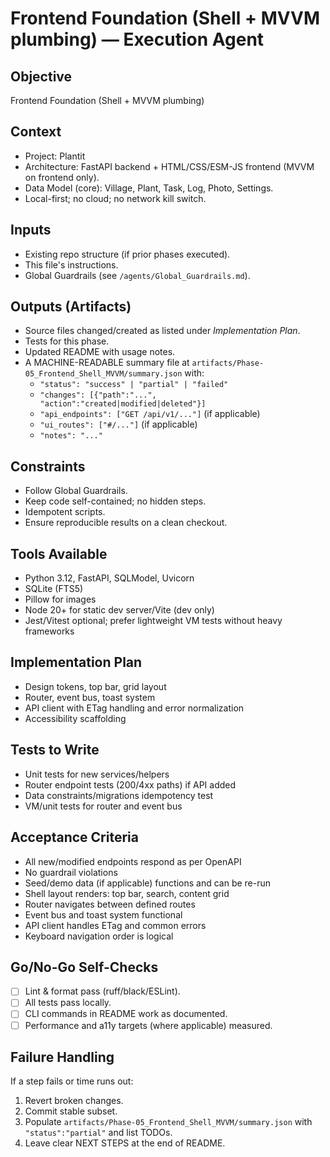 # Frontend Foundation (Shell + MVVM plumbing) — Execution Agent

## Objective
Frontend Foundation (Shell + MVVM plumbing)

## Context
- Project: Plantit
- Architecture: FastAPI backend + HTML/CSS/ESM-JS frontend (MVVM on frontend only).
- Data Model (core): Village, Plant, Task, Log, Photo, Settings.
- Local-first; no cloud; no network kill switch.

## Inputs
- Existing repo structure (if prior phases executed).
- This file's instructions.
- Global Guardrails (see `/agents/Global_Guardrails.md`).

## Outputs (Artifacts)
- Source files changed/created as listed under _Implementation Plan_.
- Tests for this phase.
- Updated README with usage notes.
- A MACHINE-READABLE summary file at `artifacts/Phase-05_Frontend_Shell_MVVM/summary.json` with:
  - `"status": "success" | "partial" | "failed"`
  - `"changes": [{"path":"...", "action":"created|modified|deleted"}]`
  - `"api_endpoints": ["GET /api/v1/..."]` (if applicable)
  - `"ui_routes": ["#/..."]` (if applicable)
  - `"notes": "..."`

## Constraints
- Follow Global Guardrails.
- Keep code self-contained; no hidden steps.
- Idempotent scripts.
- Ensure reproducible results on a clean checkout.

## Tools Available
- Python 3.12, FastAPI, SQLModel, Uvicorn
- SQLite (FTS5)
- Pillow for images
- Node 20+ for static dev server/Vite (dev only)
- Jest/Vitest optional; prefer lightweight VM tests without heavy frameworks

## Implementation Plan
- Design tokens, top bar, grid layout
- Router, event bus, toast system
- API client with ETag handling and error normalization
- Accessibility scaffolding

## Tests to Write
- Unit tests for new services/helpers
- Router endpoint tests (200/4xx paths) if API added
- Data constraints/migrations idempotency test
- VM/unit tests for router and event bus

## Acceptance Criteria
- All new/modified endpoints respond as per OpenAPI
- No guardrail violations
- Seed/demo data (if applicable) functions and can be re-run
- Shell layout renders: top bar, search, content grid
- Router navigates between defined routes
- Event bus and toast system functional
- API client handles ETag and common errors
- Keyboard navigation order is logical

## Go/No-Go Self-Checks
- [ ] Lint & format pass (ruff/black/ESLint).
- [ ] All tests pass locally.
- [ ] CLI commands in README work as documented.
- [ ] Performance and a11y targets (where applicable) measured.

## Failure Handling
If a step fails or time runs out:
1. Revert broken changes.
2. Commit stable subset.
3. Populate `artifacts/Phase-05_Frontend_Shell_MVVM/summary.json` with `"status":"partial"` and list TODOs.
4. Leave clear NEXT STEPS at the end of README.
